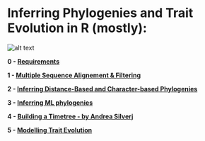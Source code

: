 # Inferring Phylogenies and Trait Evolution in R (mostly):

![alt text](https://evolution.berkeley.edu/wp-content/uploads/2021/11/YAH_eurayotes_05_YAH_eurayotes.png)

**0 - [Requirements](https://github.com/for-giobbe/Rphy/blob/main/markdowns/0.md)**

**1 - [Multiple Sequence Alignement & Filtering](https://github.com/for-giobbe/Rphy/blob/main/markdowns/1.md)**

**2 - [Inferring Distance-Based and Character-based Phylogenies](https://github.com/for-giobbe/Rphy/blob/main/markdowns/2.md)**

**3 - [Inferring ML phylogenies](https://github.com/for-giobbe/Rphy/blob/main/markdowns/3.md)**

**4 - [Building a Timetree - by Andrea Silverj](https://github.com/for-giobbe/Rphy/blob/main/markdowns/4.md)**

**5 - [Modelling Trait Evolution](https://github.com/for-giobbe/Rphy/blob/main/markdowns/5.md)**
